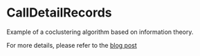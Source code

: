 # CallDetailRecords

Example of a coclustering algorithm based on information theory.

For more details, please refer to the [blog post](https://rguigoures.github.io/cdr-analysis/)
